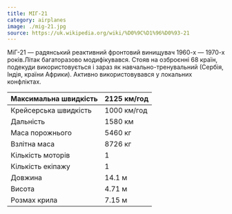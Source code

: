 ```yaml
---
title: МІГ-21
category: airplanes
image: ./mig-21.jpg
source: https://uk.wikipedia.org/wiki/%D0%9C%D1%96%D0%93-21
---
```


МіГ-21 — радянський реактивний фронтовий винищувач 1960-х — 1970-х років.Літак багаторазово модифікувався. Стояв на озброєнні 68 країн, подекуди використовується і зараз як навчально-тренувальний (Сербія, Індія, країни Африки). Активно використовувався у локальних конфліктах.


Максимальна швидкість  |  2125 км/год
------- | -------
Крейсерська швидкість | 1000 км/год
Дальність | 1580 км
Маса порожнього | 5460 кг
Взлітна маса | 8726 кг
Кількість моторів | 1
Кількість екіпажу | 1
Довжина | 14.1 м
Висота | 4.71 м
Розмах крила | 7.15 м
